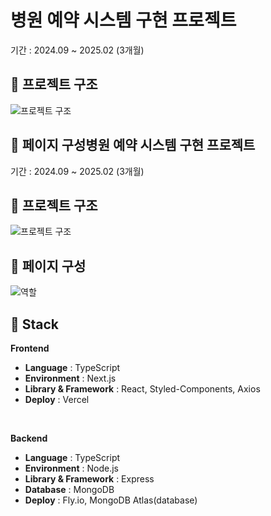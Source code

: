 # 병원 예약 시스템 구현 프로젝트
기간 : 2024.09 ~ 2025.02 (3개월)


## 🔨 프로젝트 구조
![프로젝트 구조](https://github.com/user-attachments/assets/6d2586b0-9b3c-4032-a384-7675bcfde105)


## 🔨 페이지 구성병원 예약 시스템 구현 프로젝트
기간 : 2024.09 ~ 2025.02 (3개월)


## 🔨 프로젝트 구조
![프로젝트 구조](https://github.com/user-attachments/assets/6d2586b0-9b3c-4032-a384-7675bcfde105)


## 📑 페이지 구성
![역할](https://github.com/user-attachments/assets/d57f0dbe-7748-499a-b4b2-f751a782e29e)


## 🔧 Stack

**Frontend**
- **Language** : TypeScript
- **Environment** : Next.js
- **Library & Framework** : React, Styled-Components, Axios
- **Deploy** : Vercel
<br/>

**Backend**
- **Language** : TypeScript
- **Environment** : Node.js
- **Library & Framework** : Express
- **Database** : MongoDB
- **Deploy** : Fly.io, MongoDB Atlas(database)

